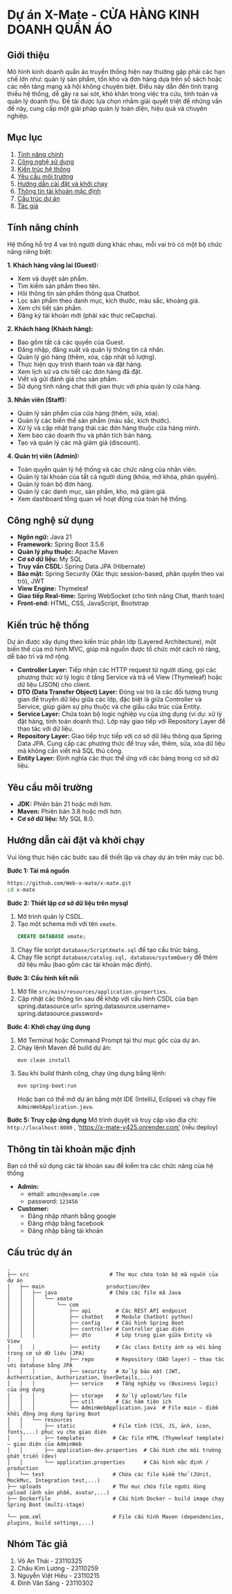 # **Dự án X-Mate - CỬA HÀNG KINH DOANH QUẦN ÁO**

## **Giới thiệu**
Mô hình kinh doanh quần áo truyền thống hiện nay thường gặp phải các hạn chế lớn như: quản lý sản phẩm, tồn kho và đơn hàng dựa trên sổ sách hoặc các nền tảng mạng xã hội không chuyên biệt. Điều này dẫn đến tình trạng thiếu hệ thống, dễ gây ra sai sót, khó khăn trong việc tra cứu, tính toán và quản lý doanh thu. Đề tài được lựa chọn nhằm giải quyết triệt để những vấn đề này, cung cấp một giải pháp quản lý toàn diện, hiệu quả và chuyên nghiệp. 
## **Mục lục**

1.  [Tính năng chính](#tinh-nang-chinh)
2.  [Công nghệ sử dụng](#cong-nghe-su-dung)
3.  [Kiến trúc hệ thống](#kien-truc-he-thong)
4.  [Yêu cầu môi trường](#yeu-cau-moi-truong)
5.  [Hướng dẫn cài đặt và khởi chạy](#huong-dan-cai-dat-va-khoi-chay)
6.  [Thông tin tài khoản mặc định](#thong-tin-tai-khoan-mac-dinh)
7.  [Cấu trúc dự án](#cau-truc-du-an)
8.  [Tác giả](#tac-gia)

## **Tính năng chính**

Hệ thống hỗ trợ 4 vai trò người dùng khác nhau, mỗi vai trò có một bộ chức năng riêng biệt:

**1. Khách hàng vãng lai (Guest):**
*   Xem và duyệt sản phẩm.
*   Tìm kiếm sản phẩm theo tên.
*   Hỏi thông tin sản phẩm thông qua Chatbot.
*   Lọc sản phẩm theo danh mục, kích thước, màu sắc, khoảng giá.
*   Xem chi tiết sản phẩm.
*   Đăng ký tài khoản mới (phải xác thực reCapcha).

**2. Khách hàng (Khách hàng):**
*   Bao gồm tất cả các quyền của Guest.
*   Đăng nhập, đăng xuất và quản lý thông tin cá nhân.
*   Quản lý giỏ hàng (thêm, xóa, cập nhật số lượng).
*   Thực hiện quy trình thanh toán và đặt hàng.
*   Xem lịch sử và chi tiết các đơn hàng đã đặt.
*   Viết và gửi đánh giá cho sản phẩm.
*   Sử dụng tính năng chat thời gian thực với phía quản lý cửa hàng.

**3. Nhân viên (Staff):**
*   Quản lý sản phẩm của cửa hàng (thêm, sửa, xóa).
*   Quản lý các biến thể sản phẩm (màu sắc, kích thước).
*   Xử lý và cập nhật trạng thái các đơn hàng thuộc cửa hàng mình.
*   Xem báo cáo doanh thu và phân tích bán hàng.
*   Tạo và quản lý các mã giảm giá (discount).


**4. Quản trị viên (Admin):**
*   Toàn quyền quản lý hệ thống và các chức năng của nhân viên.
*   Quản lý tài khoản của tất cả người dùng (khóa, mở khóa, phân quyền).
*   Quản lý toàn bộ đơn hàng.
*   Quản lý các danh mục, sản phẩm, kho, mã giảm giá.
*   Xem dashboard tổng quan về hoạt động của toàn hệ thống.

## **Công nghệ sử dụng**

*   **Ngôn ngữ:** Java 21
*   **Framework:** Spring Boot 3.5.6
*   **Quản lý phụ thuộc:** Apache Maven
*   **Cơ sở dữ liệu:** My SQL
*   **Truy vấn CSDL:** Spring Data JPA (Hibernate)
*   **Bảo mật:** Spring Security (Xác thực session-based, phân quyền theo vai trò), JWT
*   **View Engine:** Thymeleaf
*   **Giao tiếp Real-time:** Spring WebSocket (cho tính năng Chat, thanh toán)
*   **Front-end:** HTML, CSS, JavaScript, Bootstrap

## **Kiến trúc hệ thống**

Dự án được xây dựng theo kiến trúc phân lớp (Layered Architecture), một biến thể của mô hình MVC, giúp mã nguồn được tổ chức một cách rõ ràng, dễ bảo trì và mở rộng.

*   **Controller Layer:** Tiếp nhận các HTTP request từ người dùng, gọi các phương thức xử lý logic ở tầng Service và trả về View (Thymeleaf) hoặc dữ liệu (JSON) cho client.
*   **DTO (Data Transfer Object) Layer:** Đóng vai trò là các đối tượng trung gian để truyền dữ liệu giữa các lớp, đặc biệt là giữa Controller và Service, giúp giảm sự phụ thuộc và che giấu cấu trúc của Entity.
*   **Service Layer:** Chứa toàn bộ logic nghiệp vụ của ứng dụng (ví dụ: xử lý đặt hàng, tính toán doanh thu). Lớp này giao tiếp với Repository Layer để thao tác với dữ liệu.
*   **Repository Layer:** Giao tiếp trực tiếp với cơ sở dữ liệu thông qua Spring Data JPA. Cung cấp các phương thức để truy vấn, thêm, sửa, xóa dữ liệu mà không cần viết mã SQL thủ công.
*   **Entity Layer:** Định nghĩa các thực thể ứng với các bảng trong cơ sở dữ liệu.

## **Yêu cầu môi trường**

*   **JDK:** Phiên bản 21 hoặc mới hơn.
*   **Maven:** Phiên bản 3.8 hoặc mới hơn.
*   **Cơ sở dữ liệu:** My SQL 8.0.

## **Hướng dẫn cài đặt và khởi chạy**

Vui lòng thực hiện các bước sau để thiết lập và chạy dự án trên máy cục bộ.

**Bước 1: Tải mã nguồn**
```bash
https://github.com/Web-x-mate/x-mate.git
cd x-mate
```

**Bước 2: Thiết lập cơ sở dữ liệu trên mysql**
1. Mở trình quản lý CSDL.
2. Tạo một schema mới với tên `xmate`.
   ```sql
   CREATE DATABASE xmate;
   ```
3. Chạy file script `database/ScriptXmate.sql` để tạo cấu trúc bảng.
4. Chạy file script `database/catalog.sql, database/systemQuery` để thêm dữ liệu mẫu (bao gồm các tài khoản mặc định).

**Bước 3: Cấu hình kết nối**
1. Mở file `src/main/resources/application.properties`.
2. Cập nhật các thông tin sau để khớp với cấu hình CSDL của bạn
spring.datasource.url=
spring.datasource.username=
spring.datasource.password=

**Bước 4: Khởi chạy ứng dụng**
1. Mở Terminal hoặc Command Prompt tại thư mục gốc của dự án.
2. Chạy lệnh Maven để build dự án:
   ```bash
   mvn clean install
   ```
3. Sau khi build thành công, chạy ứng dụng bằng lệnh:
   ```bash
   mvn spring-boot:run
   ```
   Hoặc bạn có thể mở dự án bằng một IDE (IntelliJ, Eclipse) và chạy file `AdminWebApplication.java`.

**Bước 5: Truy cập ứng dụng**
Mở trình duyệt và truy cập vào địa chỉ: 
`http://localhost:8080` ,
‘https://x-mate-v425.onrender.com’ (nếu deploy)

## **Thông tin tài khoản mặc định**

Bạn có thể sử dụng các tài khoản sau để kiểm tra các chức năng của hệ thống 

*   **Admin:**
    *   email: `admin@example.com`
    *   password: `123456`
*   **Customer:**
    *   Đăng nhập nhanh bằng google
    *   Đăng nhập bằng facebook
    *   Đăng nhập bằng tài khoản

## **Cấu trúc dự án**

```
.
├── src                          # Thư mục chứa toàn bộ mã nguồn của dự án
│   ├── main                    production/dev
│   │   ├── java                 # Chứa các file mã Java
│   │   │   └── xmate
│   │   │       └── com
│   │   │           ├── api        # Các REST API endpoint
│   │   │           ├── chatbot    # Module Chatbot( python)
│   │   │           ├── config     # Cấu hình Spring Boot 
│   │   │           ├── controller # Controller giao diện 
│   │   │           ├── dto        # Lớp trung gian giữa Entity và View
│   │   │           ├── entity     # Các class Entity ánh xạ với bảng trong cơ sở dữ liệu (JPA)
│   │   │           ├── repo       # Repository (DAO layer) – thao tác với database bằng JPA
│   │   │           ├── security   # Xử lý bảo mật (JWT, Authentication, Authorization, UserDetails,...)
│   │   │           ├── service    # Tầng nghiệp vụ (Business logic) của ứng dụng
│   │   │           ├── storage    # Xử lý upload/lưu file 
│   │   │           ├── util       # Các hàm tiện ích 
│   │   │           └── AdminWebApplication.java  # File main – điểm khởi động ứng dụng Spring Boot
│   │   └── resources
│   │       ├── static            # File tĩnh (CSS, JS, ảnh, icon, fonts,...) phục vụ cho giao diện
│   │       ├── templates         # Các file HTML (Thymeleaf template) – giao diện của AdminWeb
│   │       ├── application-dev.properties  # Cấu hình cho môi trường phát triển (dev)
│   │       └── application.properties      # Cấu hình mặc định / production
│   └── test                      # Chứa các file kiểm thử (JUnit, MockMvc, Integration test,...)
├── uploads                       # Thư mục chứa file người dùng upload (ảnh sản phẩm, avatar,...)
├── Dockerfile                    # Cấu hình Docker – build image chạy Spring Boot (multi-stage)

└── pom.xml                       # File cấu hình Maven (dependencies, plugins, build settings,...)

```
## **Nhóm Tác giả**
1.  Võ An Thái - 23110325
2.  Châu Kim Lương - 23110259
3.  Nguyễn Việt Hiếu - 23110215
4.  Đinh Văn Sáng - 23110302



